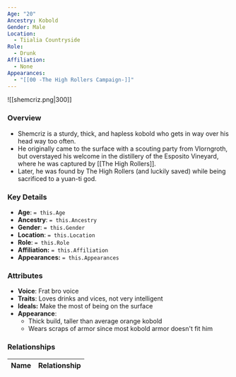 ```yaml
---
Age: "20"
Ancestry: Kobold
Gender: Male
Location:
  - Tiialia Countryside
Role:
  - Drunk
Affiliation:
  - None
Appearances:
  - "[[00 -The High Rollers Campaign-]]"
---
```


![[shemcriz.png|300]]

### Overview
- Shemcriz is a sturdy, thick, and hapless kobold who gets in way over his head way too often.
- He originally came to the surface with a scouting party from Vlorngroth, but overstayed his welcome in the distillery of the Esposito Vineyard, where he was captured by [[The High Rollers]].
- Later, he was found by The High Rollers (and luckily saved) while being sacrificed to a yuan-ti god.

### Key Details
- **Age**: `= this.Age`
- **Ancestry**: `= this.Ancestry`
- **Gender**: `= this.Gender`
- **Location**: `= this.Location`
- **Role**: `= this.Role`
- **Affiliation:** `= this.Affiliation`
- **Appearances:** `= this.Appearances`

### Attributes
- **Voice**: Frat bro voice
- **Traits**: Loves drinks and vices, not very intelligent
- **Ideals:** Make the most of being on the surface
- **Appearance**: 
	- Thick build, taller than average orange kobold
	- Wears scraps of armor since most kobold armor doesn't fit him

### Relationships

| Name  | Relationship |
| ----- | ------------ |
